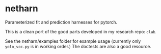 # netharn
Parameterized fit and prediction harnesses for pytorch.


This is a clean port of the good parts developed in my research repo: `clab`. 

See the netharn/examples folder for example usage (currently only `yolo_voc.py` is in working order.) The doctests are also a good resource.
